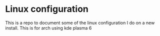 # Linux configuration
This is a repo to document some of the linux configuration I do on a new install. This is for arch using kde plasma 6